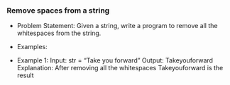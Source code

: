 ### Remove spaces from a string

- Problem Statement: Given a string, write a program to remove all the whitespaces from the string.

- Examples:

- Example 1:
  Input: str = “Take you forward”
  Output: Takeyouforward
  Explanation: After removing all the whitespaces Takeyouforward is the result
